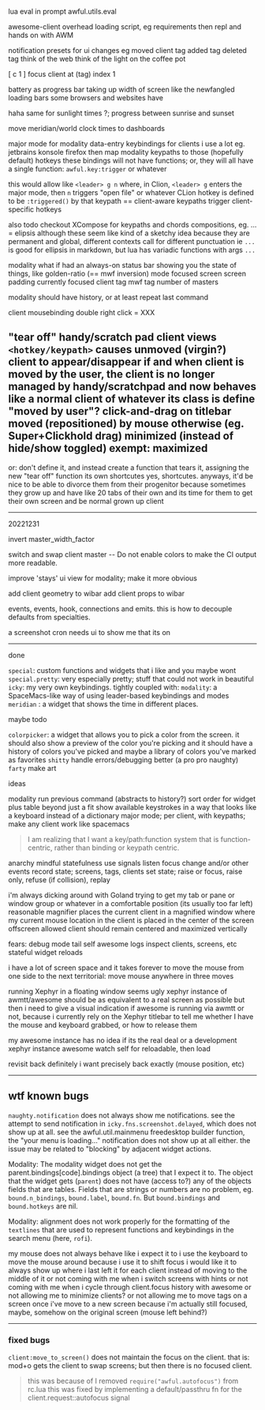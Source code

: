 


lua eval in prompt
awful.utils.eval

awesome-client overhead loading script, eg requirements
then repl and hands on with AWM


notification presets
for ui changes
eg moved client tag
added tag
deleted tag
think of the web
think of the light on the coffee pot


[ c 1 ] focus client at (tag) index 1

battery as progress bar taking up width of screen
like the newfangled loading bars some browsers and websites have

haha same for sunlight times ?; progress between sunrise and sunset

move meridian/world clock times to dashboards

major mode
for modality
data-entry keybindings for clients i use a lot
eg.
jetbrains
konsole
firefox
then map modality keypaths to those (hopefully default) hotkeys
these bindings will not have functions;
or, they will all have a single function: `awful.key:trigger` or whatever

this would allow like
`<leader> g n` where, in Clion, `<leader> g` enters the major mode, then `n` triggers
"open file" or whatever CLion hotkey is defined to be `:triggered()`  by that keypath
== client-aware keypaths trigger client-specific hotkeys

also todo
checkout XCompose for keypaths and chords compositions, eg. ... = elipsis
although these seem like kind of a sketchy idea
because they are permanent and global, different contexts call for different punctuation
ie `...` is good for ellipsis in markdown, but lua has variadic functions with args `...`


modality
what if had an always-on status bar
showing you the state of things, like
golden-ratio (== mwf inversion) mode
focused screen
screen padding
currently focused client
tag mwf
tag number of masters

modality
should have history, or at least repeat last command

client mousebinding
double right click = XXX

"tear off" handy/scratch pad client views
`<hotkey/keypath>` causes unmoved (virgin?) client to appear/disappear
if and when client is moved by the user, the client is no longer managed by handy/scratchpad
  and now behaves like a normal client of whatever its class is
define "moved by user"?
  click-and-drag on titlebar
  moved (repositioned) by mouse otherwise (eg. Super+Clickhold drag)
  minimized (instead of hide/show toggled)
  exempt: maximized
  ---
  or: don't define it, and instead create a function that tears it, assigning the new "tear off" function its own shortcutes
    yes, shortcutes.
anyways, it'd be nice to be able to divorce them from their progenitor because
  sometimes they grow up and have like 20 tabs of their own and its time for them to get
  their own screen and be normal grown up client

---

20221231

invert master_width_factor

switch and swap client master
-- Do not enable colors to make the CI output more readable.

improve 'stays' ui view for modality; make it more obvious

add client geometry to wibar
add client props to wibar

events, events, hook, connections and emits.
this is how to decouple defaults from specialties.


a screenshot cron
needs ui to show me that its on

---

done

`special`: custom functions and widgets that i like and you maybe wont
`special.pretty`: very especially pretty; stuff that could not work in beautiful
`icky`: my very own keybindings. tightly coupled with:
`modality`: a SpaceMacs-like way of using leader-based keybindings and modes
`meridian` : a widget that shows the time in different places.

maybe todo

`colorpicker`: a widget that allows you to pick a color from the screen.
it should also show a preview of the color you're picking
and it should have a history of colors you've picked
and maybe a library of colors you've marked as favorites
`shitty` handle errors/debugging better (a pro pro naughty)
`farty` make art

ideas

modality
run previous command (abstracts to history?)
sort order for widget plus table beyond just a fit
show available keystrokes in a way that looks like a keyboard instead of a dictionary
major mode; per client, with keypaths; make any client work like spacemacs
> I am realizing that I want a key/path:function system that is function-centric, rather than binding or keypath centric.


anarchy
mindful statefulness
use signals
listen focus change and/or other events
record state; screens, tags, clients
set state; raise or focus, raise only, refuse (if collision), replay


i'm always dicking around with Goland trying to get my tab or pane or window group or whatever in a comfortable position (its usually too far left)
reasonable magnifier
places the current client in a magnified window
where my current mouse location in the client
is placed in the center of the screen
offscreen allowed
client should remain centered and maximized vertically


fears: debug mode
tail self awesome logs
inspect clients, screens, etc
stateful widget reloads


i have a lot of screen space and it takes forever to move the mouse from one side to the next
territorial: move mouse anywhere in three moves


running Xephyr in a floating window seems ugly
xephyr instance of awmtt/awesome should be as equivalent to a real screen as possible
but then i need to give a visual indication if awesome is running via awmtt or not,
because i currently rely on the Xephyr titlebar to tell me whether I have the mouse and keyboard grabbed, or how to release them


my awesome instance has no idea if its the real deal or a development xephyr instance
awesome watch self for reloadable, then load

revisit
back
definitely i want precisely back exactly (mouse position, etc)


---

## wtf known bugs

`naughty.notification` does not always show me notifications.
see the attempt to send notification in `icky.fns.screenshot.delayed`, which does not show up at all.
see the awful.util.mainmenu freedesktop builder function, the "your menu is loading..." notification does not show up at all either.
the issue may be related to "blocking" by adjacent widget actions.


Modality:
The modality widget does not get the parent.bindings[code].bindings object (a tree) that I expect it to.
The object that the widget gets (`parent`) does not have (access to?) any of the objects fields that are tables.
Fields that are strings or numbers are no problem, eg. `bound.n_bindings`, `bound.label`, `bound.fn`.
But `bound.bindings` and `bound.hotkeys` are nil.

Modality:
alignment does not work properly for the formatting of the `textlines` that are used to represent functions and keybindings
in the search menu (here, `rofi`).


my mouse does not always behave like i expect it to
i use the keyboard to move the mouse around because i use it to shift focus
i would like it to always show up where i last left it for each client
instead of moving to the middle of it
or not coming with me when i switch screens with hints
or not coming with me when i cycle through client.focus history with awesome
or not allowing me to minimize clients?
or not allowing me to move tags on a screen once i've move to a new screen
 because i'm actually still focused, maybe, somehow on the original screen (mouse left behind?)


---

### fixed bugs

`client:move_to_screen()` does not maintain the focus on the client.
that is: mod+o gets the client to swap screens; but then there is no focused client.
> this was because of I removed `require("awful.autofocus")` from rc.lua
> this was fixed by implementing a default/passthru fn for the client.request::autofocus signal
